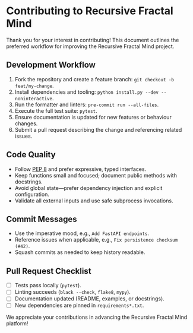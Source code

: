 # Contributing to Recursive Fractal Mind

Thank you for your interest in contributing! This document outlines the
preferred workflow for improving the Recursive Fractal Mind project.

## Development Workflow

1. Fork the repository and create a feature branch: `git checkout -b feat/my-change`.
2. Install dependencies and tooling: `python install.py --dev --noninteractive`.
3. Run the formatter and linters: `pre-commit run --all-files`.
4. Execute the full test suite: `pytest`.
5. Ensure documentation is updated for new features or behaviour changes.
6. Submit a pull request describing the change and referencing related issues.

## Code Quality

- Follow [PEP 8](https://peps.python.org/pep-0008/) and prefer expressive, typed
  interfaces.
- Keep functions small and focused; document public methods with docstrings.
- Avoid global state—prefer dependency injection and explicit configuration.
- Validate all external inputs and use safe subprocess invocations.

## Commit Messages

- Use the imperative mood, e.g., `Add FastAPI endpoints`.
- Reference issues when applicable, e.g., `Fix persistence checksum (#42)`.
- Squash commits as needed to keep history readable.

## Pull Request Checklist

- [ ] Tests pass locally (`pytest`).
- [ ] Linting succeeds (`black --check`, `flake8`, `mypy`).
- [ ] Documentation updated (README, examples, or docstrings).
- [ ] New dependencies are pinned in `requirements*.txt`.

We appreciate your contributions in advancing the Recursive Fractal Mind
platform!
